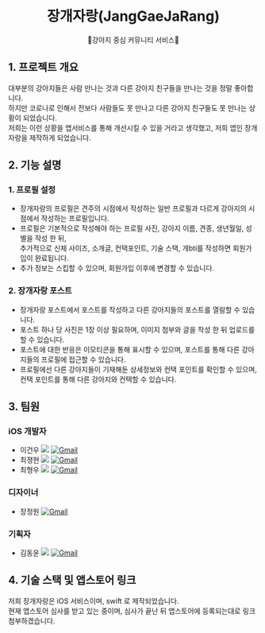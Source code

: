 # <div align="center">장개자랑(JangGaeJaRang)</div>
<div align="center">🐶강아지 중심 커뮤니티 서비스🐶</div>

## 1. 프로젝트 개요
대부분의 강아지들은 사람 만나는 것과 다른 강아지 친구들을 만나는 것을 정말 좋아합니다.<br> 하지만 코로나로 인해서 전보다 사람들도 못 만나고 다른 강아지 친구들도 못 만나는 상황이 되었습니다.<br> 저희는 이런 상황을 앱서비스를 통해 개선시킬 수 있을 거라고 생각했고, 저희 앱인 장개자랑을 제작하게 되었습니다.
## 2. 기능 설명
### 1. 프로필 설정
* 장개자랑의 프로필은 견주의 시점에서 작성하는 일반 프로필과 다르게 강아지의 시점에서 작성하는 프로필입니다.
* 프로필은 기본적으로 작성해야 하는 프로필 사진, 강아지 이름, 견종, 생년월일, 성별을 작성 한 뒤,<br> 추가적으로 신체 사이즈, 소개글, 컨택포인트, 기술 스택, 개bti를 작성하면 회원가입이 완료됩니다. 
* 추가 정보는 스킵할 수 있으며, 회원가입 이후에 변경할 수 있습니다.

### 2. 장개자랑 포스트
* 장개자랑 포스트에서 포스트를 작성하고 다른 강아지들의 포스트를 열람할 수 있습니다. 
* 포스트 하나 당 사진은 1장 이상 필요하며, 이미지 첨부와 글을 작성 한 뒤 업로드를 할 수 있습니다. 
* 포스트에 대한 반응은 이모티콘을 통해 표시할 수 있으며, 포스트를 통해 다른 강아지들의 프로필에 접근할 수 있습니다.
* 프로필에선 다른 강아지들이 기재해둔 상세정보와 컨택 포인트를 확인할 수 있으며,<br> 컨택 포인트를 통해 다른 강아지와 컨택할 수 있습니다.


## 3. 팀원
### iOS 개발자
* 이건우 <a href="https://github.com/2dubu" target="_blank"><img src="https://img.shields.io/badge/Github-181717?style=round-square&logo=Github&logoColor=white"/></a> [![Gmail](https://img.shields.io/badge/-Gmail-c14438?style=flat&logo=Gmail&logoColor=white)](mailto:2dubu.dev@gmail.com)
* 최졍현 <a href="https://github.com/yangpa043" target="_blank"><img src="https://img.shields.io/badge/Github-181717?style=round-square&logo=Github&logoColor=white"/></a> [![Gmail](https://img.shields.io/badge/-Gmail-c14438?style=flat&logo=Gmail&logoColor=white)](mailto:yangpa043@gmail.com)
* 최형우 <a href="https://github.com/baekteun" target="_blank"><img src="https://img.shields.io/badge/Github-181717?style=round-square&logo=Github&logoColor=white"/></a> [![Gmail](https://img.shields.io/badge/-Gmail-c14438?style=flat&logo=Gmail&logoColor=white)](mailto:baegteun@gmail.com@gmail.com)

###  디자이너
* 장정원 [![Gmail](https://img.shields.io/badge/-Gmail-c14438?style=flat&logo=Gmail&logoColor=white)](mailto:gardenjang24@gmail.com)

### 기획자
* 김동윤 <a href="https://github.com/drew373" target="_blank"><img src="https://img.shields.io/badge/Github-181717?style=round-square&logo=Github&logoColor=white"/></a> [![Gmail](https://img.shields.io/badge/-Gmail-c14438?style=flat&logo=Gmail&logoColor=white)](mailto:373drew@gmail.com)



## 4. 기술 스택 및 앱스토어 링크
저희 장개자랑은 iOS 서비스이며, swift 로 제작되었습니다.<br>
현재 앱스토어 심사를 받고 있는 중이며, 심사가 끝난 뒤 앱스토어에 등록되는대로 링크 첨부하겠습니다.
